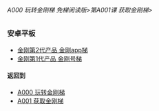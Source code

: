 ###### A000 玩转金刚梯 免梯阅读版>第A001课 获取金刚梯>

### 安卓平板

- [金刚第2代产品 金刚app梯 ](https://github.com/a2zitpro/web/blob/master/LadderFree/LadderGet/Android/Pad/LadderApp.md)
- [金刚第1代产品 金刚号梯  ](https://github.com/a2zitpro/web/blob/master/LadderFree/LadderGet/Android/Pad/LadderKKID.md)



#### 返回到
- [A000 玩转金刚梯](https://github.com/a2zitpro/web/blob/master/LadderFree/main.md)
- [A001 获取金刚梯](https://github.com/a2zitpro/web/blob/master/LadderFree/LadderGet/LadderGet.md)




